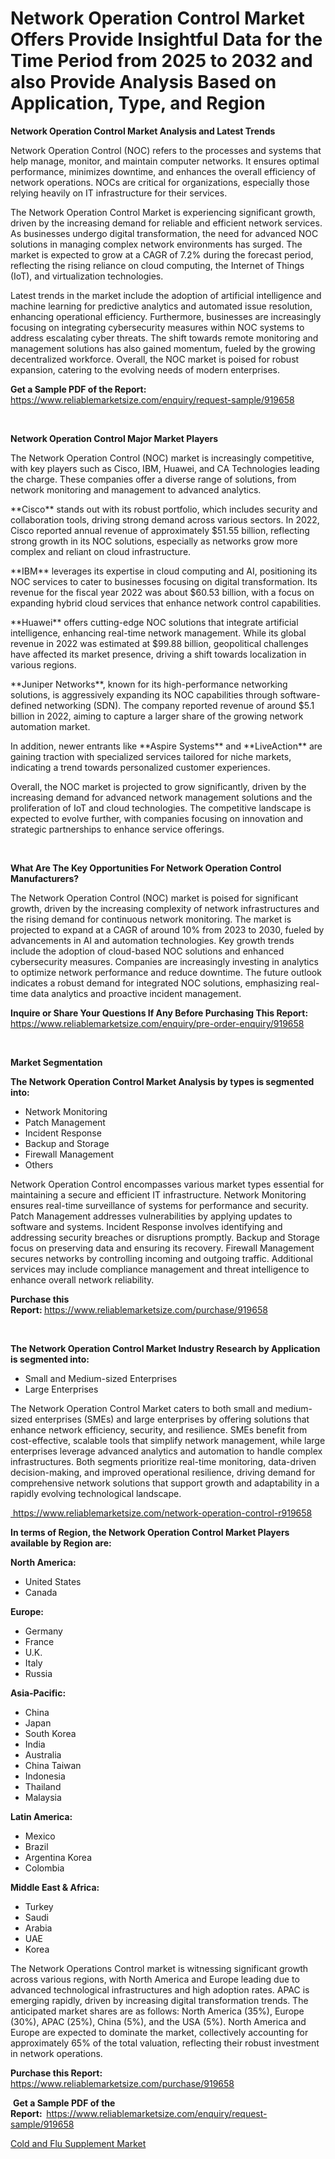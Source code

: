 <p><h1>Network Operation Control Market Offers Provide Insightful Data for the Time Period from 2025 to 2032 and also Provide Analysis Based on Application, Type, and Region</h1></p><p><strong>Network Operation Control Market Analysis and Latest Trends</strong></p>
<p><p>Network Operation Control (NOC) refers to the processes and systems that help manage, monitor, and maintain computer networks. It ensures optimal performance, minimizes downtime, and enhances the overall efficiency of network operations. NOCs are critical for organizations, especially those relying heavily on IT infrastructure for their services.</p><p>The Network Operation Control Market is experiencing significant growth, driven by the increasing demand for reliable and efficient network services. As businesses undergo digital transformation, the need for advanced NOC solutions in managing complex network environments has surged. The market is expected to grow at a CAGR of 7.2% during the forecast period, reflecting the rising reliance on cloud computing, the Internet of Things (IoT), and virtualization technologies.</p><p>Latest trends in the market include the adoption of artificial intelligence and machine learning for predictive analytics and automated issue resolution, enhancing operational efficiency. Furthermore, businesses are increasingly focusing on integrating cybersecurity measures within NOC systems to address escalating cyber threats. The shift towards remote monitoring and management solutions has also gained momentum, fueled by the growing decentralized workforce. Overall, the NOC market is poised for robust expansion, catering to the evolving needs of modern enterprises.</p></p>
<p><strong>Get a Sample PDF of the Report:&nbsp;</strong> <a href="https://www.reliablemarketsize.com/enquiry/request-sample/919658?utm_campaign=2442&utm_medium=2&utm_source=Github&utm_content=ia&utm_term=06032025&utm_id=network-operation-control">https://www.reliablemarketsize.com/enquiry/request-sample/919658</a></p>
<p>&nbsp;</p>
<p><strong>Network Operation Control Major Market Players</strong></p>
<p><p>The Network Operation Control (NOC) market is increasingly competitive, with key players such as Cisco, IBM, Huawei, and CA Technologies leading the charge. These companies offer a diverse range of solutions, from network monitoring and management to advanced analytics.</p><p>**Cisco** stands out with its robust portfolio, which includes security and collaboration tools, driving strong demand across various sectors. In 2022, Cisco reported annual revenue of approximately $51.55 billion, reflecting strong growth in its NOC solutions, especially as networks grow more complex and reliant on cloud infrastructure.</p><p>**IBM** leverages its expertise in cloud computing and AI, positioning its NOC services to cater to businesses focusing on digital transformation. Its revenue for the fiscal year 2022 was about $60.53 billion, with a focus on expanding hybrid cloud services that enhance network control capabilities.</p><p>**Huawei** offers cutting-edge NOC solutions that integrate artificial intelligence, enhancing real-time network management. While its global revenue in 2022 was estimated at $99.88 billion, geopolitical challenges have affected its market presence, driving a shift towards localization in various regions.</p><p>**Juniper Networks**, known for its high-performance networking solutions, is aggressively expanding its NOC capabilities through software-defined networking (SDN). The company reported revenue of around $5.1 billion in 2022, aiming to capture a larger share of the growing network automation market.</p><p>In addition, newer entrants like **Aspire Systems** and **LiveAction** are gaining traction with specialized services tailored for niche markets, indicating a trend towards personalized customer experiences.</p><p>Overall, the NOC market is projected to grow significantly, driven by the increasing demand for advanced network management solutions and the proliferation of IoT and cloud technologies. The competitive landscape is expected to evolve further, with companies focusing on innovation and strategic partnerships to enhance service offerings.</p></p>
<p>&nbsp;</p>
<p><strong>What Are The Key Opportunities For Network Operation Control Manufacturers?</strong></p>
<p><p>The Network Operation Control (NOC) market is poised for significant growth, driven by the increasing complexity of network infrastructures and the rising demand for continuous network monitoring. The market is projected to expand at a CAGR of around 10% from 2023 to 2030, fueled by advancements in AI and automation technologies. Key growth trends include the adoption of cloud-based NOC solutions and enhanced cybersecurity measures. Companies are increasingly investing in analytics to optimize network performance and reduce downtime. The future outlook indicates a robust demand for integrated NOC solutions, emphasizing real-time data analytics and proactive incident management.</p></p>
<p><strong>Inquire or Share Your Questions If Any Before Purchasing This Report:</strong> <a href="https://www.reliablemarketsize.com/enquiry/pre-order-enquiry/919658?utm_campaign=2442&utm_medium=2&utm_source=Github&utm_content=ia&utm_term=06032025&utm_id=network-operation-control">https://www.reliablemarketsize.com/enquiry/pre-order-enquiry/919658</a></p>
<p>&nbsp;</p>
<p><strong>Market Segmentation</strong></p>
<p><strong>The Network Operation Control Market Analysis by types is segmented into:</strong></p>
<p><ul><li>Network Monitoring</li><li>Patch Management</li><li>Incident Response</li><li>Backup and Storage</li><li>Firewall Management</li><li>Others</li></ul></p>
<p><p>Network Operation Control encompasses various market types essential for maintaining a secure and efficient IT infrastructure. Network Monitoring ensures real-time surveillance of systems for performance and security. Patch Management addresses vulnerabilities by applying updates to software and systems. Incident Response involves identifying and addressing security breaches or disruptions promptly. Backup and Storage focus on preserving data and ensuring its recovery. Firewall Management secures networks by controlling incoming and outgoing traffic. Additional services may include compliance management and threat intelligence to enhance overall network reliability.</p></p>
<p><strong>Purchase this Report:&nbsp;</strong><a href="https://www.reliablemarketsize.com/purchase/919658?utm_campaign=2442&utm_medium=2&utm_source=Github&utm_content=ia&utm_term=06032025&utm_id=network-operation-control">https://www.reliablemarketsize.com/purchase/919658</a></p>
<p>&nbsp;</p>
<p><strong>The Network Operation Control Market Industry Research by Application is segmented into:</strong></p>
<p><ul><li>Small and Medium-sized Enterprises</li><li>Large Enterprises</li></ul></p>
<p><p>The Network Operation Control Market caters to both small and medium-sized enterprises (SMEs) and large enterprises by offering solutions that enhance network efficiency, security, and resilience. SMEs benefit from cost-effective, scalable tools that simplify network management, while large enterprises leverage advanced analytics and automation to handle complex infrastructures. Both segments prioritize real-time monitoring, data-driven decision-making, and improved operational resilience, driving demand for comprehensive network solutions that support growth and adaptability in a rapidly evolving technological landscape.</p></p>
<p><a href="https://www.reliablemarketsize.com/network-operation-control-r919658?utm_campaign=2442&utm_medium=2&utm_source=Github&utm_content=ia&utm_term=06032025&utm_id=network-operation-control">&nbsp;https://www.reliablemarketsize.com/network-operation-control-r919658</a></p>
<p><strong>In terms of Region, the Network Operation Control Market Players available by Region are:</strong></p>
<p>
    <p> <strong> North America: </strong>
        <ul>
            <li>United States</li>
            <li>Canada</li>
        </ul>
        </p> 
    <p> <strong> Europe: </strong>
        <ul>
            <li>Germany</li>
            <li>France</li>
            <li>U.K.</li>
            <li>Italy</li>
            <li>Russia</li>
        </ul>
        </p> 
    <p> <strong> Asia-Pacific: </strong>
        <ul>
            <li>China</li>
            <li>Japan</li>
            <li>South Korea</li>
            <li>India</li>
            <li>Australia</li>
            <li>China Taiwan</li>
            <li>Indonesia</li>
            <li>Thailand</li>
            <li>Malaysia</li>
        </ul>
        </p> 
    <p> <strong> Latin America: </strong>
        <ul>
            <li>Mexico</li>
            <li>Brazil</li>
            <li>Argentina Korea</li>
            <li>Colombia</li>
        </ul>
        </p> 
    <p> <strong> Middle East & Africa: </strong>
        <ul>
            <li>Turkey</li>
            <li>Saudi</li>
            <li>Arabia</li>
            <li>UAE</li>
            <li>Korea</li>
        </ul>
    </p>
    </p>
<p><p>The Network Operations Control market is witnessing significant growth across various regions, with North America and Europe leading due to advanced technological infrastructures and high adoption rates. APAC is emerging rapidly, driven by increasing digital transformation trends. The anticipated market shares are as follows: North America (35%), Europe (30%), APAC (25%), China (5%), and the USA (5%). North America and Europe are expected to dominate the market, collectively accounting for approximately 65% of the total valuation, reflecting their robust investment in network operations.</p></p>
<p><strong>Purchase this Report: </strong><a href="https://www.reliablemarketsize.com/purchase/919658?utm_campaign=2442&utm_medium=2&utm_source=Github&utm_content=ia&utm_term=06032025&utm_id=network-operation-control">https://www.reliablemarketsize.com/purchase/919658</a></p>
<p>&nbsp;<strong>Get a Sample PDF of the Report:&nbsp;&nbsp;</strong><a href="https://www.reliablemarketsize.com/enquiry/request-sample/919658?utm_campaign=2442&utm_medium=2&utm_source=Github&utm_content=ia&utm_term=06032025&utm_id=network-operation-control">https://www.reliablemarketsize.com/enquiry/request-sample/919658</a></p>
<p><strong></strong></p>
<p><p><a href="https://github.com/NargisHussain432/Market-Research-Report-List-1/blob/main/cold-and-flu-supplement-market.md?utm_campaign=2442&utm_medium=2&utm_source=Github&utm_content=ia&utm_term=06032025&utm_id=network-operation-control">Cold and Flu Supplement Market</a></p></p>